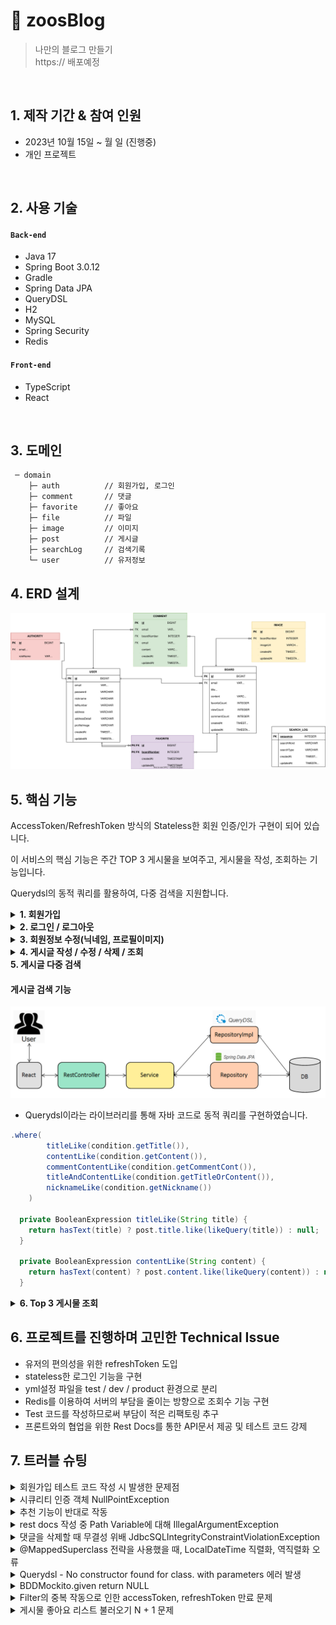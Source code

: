 # :pushpin: zoosBlog

> 나만의 블로그 만들기  
> https:// 배포예정

</br>

## 1. 제작 기간 & 참여 인원

- 2023년 10월 15일 ~ 월 일 (진행중)
- 개인 프로젝트

</br>

## 2. 사용 기술

#### `Back-end`

- Java 17
- Spring Boot 3.0.12
- Gradle
- Spring Data JPA
- QueryDSL
- H2
- MySQL
- Spring Security
- Redis

#### `Front-end`

- TypeScript
- React

</br>

## 3. 도메인

```
 ─ domain
    ├─ auth          // 회원가입, 로그인
    ├─ comment       // 댓글
    ├─ favorite      // 좋아요
    ├─ file          // 파일
    ├─ image         // 이미지
    ├─ post          // 게시글
    ├─ searchLog     // 검색기록
    └─ user          // 유저정보
```

## 4. ERD 설계

![](./ZoosBlog.drawio.svg)

## 5. 핵심 기능

AccessToken/RefreshToken 방식의 Stateless한 회원 인증/인가 구현이 되어 있습니다.

이 서비스의 핵심 기능은 주간 TOP 3 게시물을 보여주고, 게시물을 작성, 조회하는 기능입니다.

Querydsl의 동적 쿼리를 활용하여, 다중 검색을 지원합니다.

<details>
<summary><b>1. 회원가입</b></summary>
<div markdown="1">

![](./image/signup.png)

- 중복 체크를 분리한 구조

```java
  private void checkIsDuplicationTelNumber(String telNumber) {
    if (userRepository.existsByTelNumber(telNumber)) {
      throw new BusinessException(telNumber, "telNumber", USER_LOGIN_TEL_NUMBER_DUPLICATE);
    }
  }
```

- 예외처리를 하였습니다.
</div>
</details>
<details>
<summary><b>2. 로그인 / 로그아웃</b></summary>
<div markdown="2">

![](./image/signIn.png)

- 로그인에 성공하면 쿠키를 통해 accessToken과 refreshToken을 발급해줍니다.

```java
public void setNewCookieInResponse(String userId, List<Authority> roles, String userAgent, HttpServletResponse response) {
  String newRefreshToken = jwtProvider.createAccessToken(REFRESH_TOKEN, userId, roles);
  setTokenInCookie(response, newRefreshToken, (int) REFRESH_TOKEN.getExpiredMillis() / 1000,
      REFRESH_TOKEN.getTokenName());
  String newAccessToken = jwtProvider.createAccessToken(ACCESS_TOKEN, userId, roles);
  setTokenInCookie(response, newAccessToken, (int) REFRESH_TOKEN.getExpiredMillis() / 1000,
      ACCESS_TOKEN.getTokenName());
  redisUtil.setDataExpire(JwtProvider.getRefreshTokenKeyForRedis(userId, userAgent), newRefreshToken, REFRESH_TOKEN.getExpiredMillis());
}
```

- 유의한 점은 accessToken(jwt)의 만료시간과, accessToken(cookie)의 만료시간을 다르게 하는 점입니다.
- 쿠키 만료시간을 accessToken(jwt)와 동일하게 맞춘다면, 브라우저에서 accessToken이 만료되어 재발급을 할 수 없게 됩니다.

![](./image/filter.png)

```java
  @Override
  protected void doFilterInternal(HttpServletRequest request, HttpServletResponse response,
      FilterChain filterChain) throws ServletException, IOException {
    final var accessTokenDto = jwtTokenProvider.tryCheckTokenValid(request, ACCESS_TOKEN);
    final var refreshTokenDto = jwtTokenProvider.tryCheckTokenValid(request, REFRESH_TOKEN);

    List<JwtTokenCondition> jwtTokenConditions = jwtTokenConditionFactory.createJwtTokenConditions();
    jwtTokenConditions.stream()
        .filter(jwtTokenCondition -> jwtTokenCondition.isSatisfiedBy(accessTokenDto, refreshTokenDto, request))
        .findFirst()
        .ifPresentOrElse(jwtTokenCondition -> jwtTokenCondition.setJwtToken(accessTokenDto, refreshTokenDto, request, response),
            () -> authCookieService.setCookieExpired(response));

    filterChain.doFilter(request, response);
  }
```

- accessToken과 refreshToken을 활용하여 사용자의 로그인을 유지시킵니다.
- refreshToken을 재발급할 때, 3가지를 만족해야 합니다. (AccessTokenReissueCondition 코드 일부)

```java
  @Override
  public boolean isSatisfiedBy(TokenValidationResultDto accessTokenDto,
      TokenValidationResultDto refreshTokenDto,
      HttpServletRequest httpRequest) {
    return isTokenExpired(accessTokenDto) &&
        isTokenValid(refreshTokenDto) &&
        isTokenInRedis(refreshTokenDto, httpRequest.getHeader(USER_AGENT));
  }
```

1. accessToken이 만료되었는지
2. refreshToken이 유효한지
3. redis에 저장된 refreshToken과 client에서 보낸 refreshToken이 일치하는지
</div>
</details>
<details>
<summary><b>3. 회원정보 수정(닉네임, 프로필이미지)</b></summary>
<div markdown="3">

![](./image/modifynickname.png)

</div>
</details>
<details>
<summary><b>4. 게시글 작성 / 수정 / 삭제 / 조회</b></summary>
<div markdown="4">

- 다른 게시글 구현과 비슷하나, 다르게 구현한 점에 대해 설명하고자 합니다.
- 게시글을 조회할 때(상세 보기) 조회수가 증가하는 부분을 Redis를 활용하여 구현하였습니다.

#### 조회수 기능

![](./image/viewcnt.png)

- 조회수를 반영할 때 Redis에 캐싱하여 서버에 부하를 주는 단순 INSERT 작업을 줄였습니다.
- 3분 뒤에 Redis에 담긴 조회수 증가가 반영이 되며, Redis 캐시는 초기화됩니다.
- 이 방법을 선택한 이유는 서버의 부하도 있었지만, 조회수라는 기능이 바로 반영이 되지 않는다고 사용자에게 큰 불편을 야기할 수 있는 요소가 없었기 때문입니다. 


#### 게시글 페이징 기능

```java
  @Override
  public Page<PostSearchResponseDto> searchPosts(PostSearchCondition condition, Pageable pageable) {
    List<PostSearchResponseDto> content = queryFactory
        .select(constructor(PostSearchResponseDto.class,
            user.profileImage, user.nickname,
            post.createdAt, post.title,
            post.content, post.viewCount,
            post.favoriteCount, post.commentCount,
            ExpressionUtils.as(
                JPAExpressions
                    .select(image.imageUrl)
                    .from(image)
                    .where(image.titleImageYn.isTrue()
                        .and(image.post.id.eq(post.id))
                    ), "boardTitleImage"
            )
        ))
        .from(post)
        .join(post.user, user)
        .leftJoin(post).on(post.id.eq(comment.post.id))
        .where(
            titleLike(condition.getTitle()),
            contentLike(condition.getContent()),
            commentContentLike(condition.getCommentCont()),
            titleAndContentLike(condition.getTitleOrContent()),
            nicknameLike(condition.getNickname())
        )
        .offset(pageable.getOffset())
        .limit(pageable.getPageSize())
        .orderBy(
            post.createdAt.desc()
        )
        .fetch();

    JPAQuery<Long> countQuery = queryFactory
        .select(post.count())
        .from(post)
        .leftJoin(post).on(post.id.eq(comment.post.id))
        .where(
            titleLike(condition.getTitle()),
            contentLike(condition.getContent()),
            commentContentLike(condition.getCommentCont()),
            titleAndContentLike(condition.getTitleOrContent()),
            nicknameLike(condition.getNickname())
        );
    return PageableExecutionUtils.getPage(content, pageable, countQuery::fetchOne);
  }
```

- count 쿼리를 따로 날려주면서 최적화를 진행했습니다. 
- 이미지에 대한 서브 쿼리를 진행할 필요도 없고. 게시글의 개수만 세는 것으로 해서 쿼리를 작성하였습니다.

- PageableExecutionUtils의 getPage를 사용해서 한 페이지에 100개의 게시물을 볼 수 있다고 했을 때, 총 게시물이 80개면 count 쿼리가 수행되지 않아도 위의 페이징을 해주는 쿼리가 수행되면 그 값이 totalCount가 되는 것이기 때문에 쿼리가 2개 나갈걸 1개 나가는 것으로 최적화가 됩니다.
- 한 페이지에 5개씩 게시물을 볼 수 있고, 마지막 페이지인 경우 count쿼리를 안 날려도 5페이지(마지막)이라면 5 * 5 = 25 + 페이징된 게시물 개수 = totalCount가 됩니다.
</div>
</details>
<summary><b>5. 게시글 다중 검색</b></summary>
<div markdown="5">

#### 게시글 검색 기능

![](./flow.png)

- Querydsl이라는 라이브러리를 통해 자바 코드로 동적 쿼리를 구현하였습니다.

```java
.where(
        titleLike(condition.getTitle()),
        contentLike(condition.getContent()),
        commentContentLike(condition.getCommentCont()),
        titleAndContentLike(condition.getTitleOrContent()),
        nicknameLike(condition.getNickname())
    )

  private BooleanExpression titleLike(String title) {
    return hasText(title) ? post.title.like(likeQuery(title)) : null;
  }

  private BooleanExpression contentLike(String content) {
    return hasText(content) ? post.content.like(likeQuery(content)) : null;
  }
```
</div>
</details>
<details>
<summary><b>6. Top 3 게시물 조회</b></summary>
<div markdown="6">

- Querydsl을 활용하여, 여러 지표를 토대로 Top3 게시물을 조회하는 쿼리를 자바 코드로 구현하였습니다.

```java
  @Override
  public List<PostRankItem> getTop3Posts(LocalDateTime startDate, LocalDateTime endDate) {
    return queryFactory
        .select(
            constructor(PostRankItem.class,
                post.id, post.title,
                post.content, image.imageUrl.as("boardTitleImage"),
                post.favoriteCount, post.commentCount,
                post.viewCount, post.user.nickname.as("writerNickname"),
                post.createdAt.as("writerCreatedAt"),
                post.user.profileImage.as("writerProfileImage")
            )
        )
        .from(post)
        .join(post.user, user)
        .leftJoin(image)
        .on(
            image.post.id.eq(post.id)
                .and(image.titleImageYn.isTrue())
        )
        .where(post.createdAt.between(startDate, endDate))
        .limit(3)
        .orderBy(
            post.favoriteCount.desc(),
            post.commentCount.desc(),
            post.viewCount.desc(),
            post.createdAt.desc()
        )
        .fetch();
  }
```

</div>
</details>

## 6. 프로젝트를 진행하며 고민한 Technical Issue

- 유저의 편의성을 위한 refreshToken 도입
- stateless한 로그인 기능을 구현
- yml설정 파일을 test / dev / product 환경으로 분리
- Redis를 이용하여 서버의 부담을 줄이는 방향으로 조회수 기능 구현
- Test 코드를 작성하므로써 부담이 적은 리팩토링 추구
- 프론트와의 협업을 위한 Rest Docs를 통한 API문서 제공 및 테스트 코드 강제

## 7. 트러블 슈팅

<details>
<summary>회원가입 테스트 코드 작성 시 발생한 문제점</summary>
<div markdown="1">

- presentation Layer를 테스트할 때 [WebMvcTest] 로 필요한 빈들만 주입하여 테스트 하던 도중 403, 401 예외 발생
- 403 인가 - csrf() 설정 추가로 해결
- 401 인증 - Spring Security 설정은 WebMvcTest가 주입해주지 않음
- 블로그 정리 : https://url.kr/gbw8vl
</div>
</details>
<details>
<summary>시큐리티 인증 객체 NullPointException</summary>
<div markdown="2">

- 게시글 등록 기능을 테스트하려고 할 때 [WebMvcTest]로 필요한 빈들만 주입 받고 테스트 코드 작성 중

```java
@PostMapping("")
public ResponseEntity<Void> createBoard(
    @RequestBody @Valid PostCreateRequestDto requestDto,
    @AuthenticationPrincipal CustomUserDetails userDetails
) {
  boardService.create(requestDto, userDetails.getUsername());
  return ResponseEntity.ok().build();
}
```

- AuthenticationPrincipal CustomUserDetails userDetails이 NULL값 발생
- 커스텀 어노테이션을 만들어 해결
- 블로그 정리 : https://zrr.kr/UOTP
- PR : https://github.com/beginner0107/spring-react-blog/pull/64

</div>
</details>
<details>
<summary>추천 기능이 반대로 작동</summary>
<div markdown="3">

- 게시글 추천 기능에 대해 테스트 코드를 작성하는 도중에 추천기능이 제대로 작동하지 않는 것을 확인
- 코드에 대한 실수를 발견해 수정
- PR : https://github.com/beginner0107/spring-react-blog/pull/66

</div>
</details>
<details>
<summary>rest docs 작성 중 Path Variable에 대해 IllegalArgumentException</summary>
<div markdown="4">

- MockMvcRequestBuilders -> RestDocumentationRequestBuilders 변경
- 블로그 정리 : https://zrr.kr/UsrG
</div>
</details>
<details>
<summary>댓글을 삭제할 때 무결성 위배 JdbcSQLIntegrityConstraintViolationException</summary>
<div markdown="5">

- Cascade 옵션 제거
- 블로그 정리 : https://zrr.kr/Bt5V
</div>
</details>
<details>
<summary>@MappedSuperclass 전략을 사용했을 때, LocalDateTime 직렬화, 역직렬화 오류</summary>
<div markdown="6">

- JavaTimeModule은 Java8에 도입된 새로운 날짜, 시간 API를 Jackson 라이브러리에서 적절하게 처리할 수 있게 해주는 모듈
- 기본적인 Jackson 라이브러리는 Java 8의 날짜, 시간 타입을 인식하지 못하기 때문에 발생
- Jackson 라이브러리를 추가적으로 받아 해결하는 방식을 채택
- 블로그 정리 : https://zrr.kr/sxJi
</div>
</details>
<details>
<summary>Querydsl - No constructor found for class. with parameters 에러 발생</summary>
<div markdown="7">

- querydsl으로 DTO 생성자 방식 프로젝션을 사용할 때 이런 문제점 발생

```java
Integer count; // 타입이 일치하지 않음 No constructor found for class
Long count; // 타입 일치
```

- querydsl에서 객체에 .count() 하면 Long 타입으로 반환되는 것을 알게 되어 이를 적용
- PR : https://github.com/beginner0107/spring-react-blog/pull/96
</div>
</details>
<details>
<summary>BDDMockito.given return NULL</summary>
<div markdown="8">
- given 절에 특정 객체를 지정했을 때, 작성한 요청객체와 Mocking된 객체가 다르기 때문에 생긴 문제
- any(요청객체.class) 방식으로 해결

```java
given(searchLogService.getPopularSearchWords(any(SearchType.class))) // <- 구체적인 인스턴스 생성해서 설정해주지 않기
        .willReturn(response);
```

- PR : https://github.com/beginner0107/spring-react-blog/pull/96
</div>
</details>
<details>
<summary>Filter의 중복 작동으로 인한 accessToken, refreshToken 만료 문제</summary>
<div markdown="9">

- accessToken이 만료되었을 때, refreshToken이 있으면 재발급을 해줄 수 있어야 함
- 문제점은 accessToken이 만료되었을 때 재발급되는게 아니라, 아예 cookie를 초기화 시키는 문제 발생
- 해결책으로는 GenericFilterBean을 OncePerRequestFilter로 변경하여 요청 당 한번만 실행되는 것을 보장

- PR : https://github.com/beginner0107/spring-react-blog/pull/111
</div>
</details>
<details>
<summary>게시물 좋아요 리스트 불러오기 N + 1 문제</summary>
<div markdown="10">

- 좋아요 목록을 보여줄 때 유저의 닉네임과 프로필 이미지를 가져와야 하는 부분에서 문제 발생
- LAZY 로딩 전략을 선택했을 때, USER 테이블과 조인해서 가져오지 않으므로 N + 1문제 발생
- 게시글에 추천한 유저가 100명이라면 1 + 100 의 쿼리 발생
- DTO Projection으로 해결
```java
  @Query("SELECT new com.zoo.boardback.domain.favorite.dto.query.FavoriteQueryDto(u.email, u.nickname, u.profileImage) " +
      "FROM FAVORITE F " +
      "JOIN F.FAVORITEFK.USER U " +
      "WHERE F.FAVORITEPK.BOARD= :board")
  List<FavoriteQueryDto> findRecommendersByBoard(@Param("board") Board board);
```

- PR : https://github.com/beginner0107/spring-react-blog/pull/61
</div>
</details>
</br>
